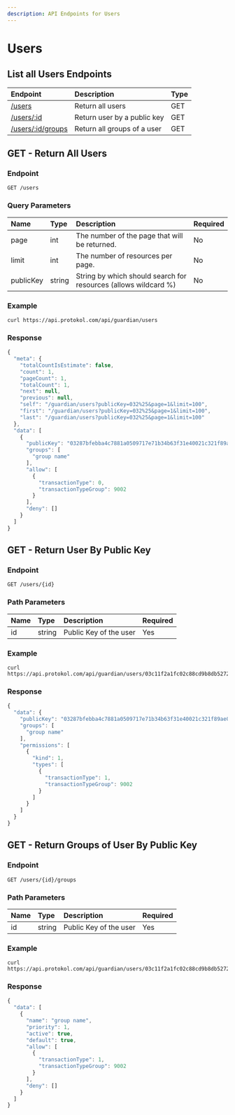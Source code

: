 ```yaml
---
description: API Endpoints for Users
---
```


# Users

## List all Users Endpoints

| Endpoint | Description | Type |
| :--- | :--- | :--- |
| [/users](users.md#list-all-users-endpoints) | Return all users | GET |
| [/users/:id](users.md#get-return-user-by-public-key) | Return user by a public key | GET |
| [/users/:id/groups](users.md#get-return-groups-of-user-by-public-key) | Return all groups of a user | GET |

## GET - Return All Users

### Endpoint <a id="endpoint"></a>

```text
GET /users
```

### **Query Parameters** <a id="query-parameters"></a>

| **Name** | Type | Description | Required |
| :--- | :--- | :--- | :--- |
| page | int | The number of the page that will be returned. | No |
| limit | int | The number of resources per page. | No |
| publicKey | string | String by which should search for resources \(allows wildcard %\) | No |

### Example

```text
curl https://api.protokol.com/api/guardian/users
```

### Response

```javascript
{
  "meta": {
    "totalCountIsEstimate": false,
    "count": 1,
    "pageCount": 1,
    "totalCount": 1,
    "next": null,
    "previous": null,
    "self": "/guardian/users?publicKey=032%25&page=1&limit=100",
    "first": "/guardian/users?publicKey=032%25&page=1&limit=100",
    "last": "/guardian/users?publicKey=032%25&page=1&limit=100"
  },
  "data": [
    {
      "publicKey": "03287bfebba4c7881a0509717e71b34b63f31e40021c321f89ae04f84be6d6ac37",
      "groups": [
        "group name"
      ],
      "allow": [
        {
          "transactionType": 0,
          "transactionTypeGroup": 9002
        }
      ],
      "deny": []
    }
  ]
}
```

## GET - Return User By Public Key

### Endpoint <a id="endpoint"></a>

```text
GET /users/{id}
```

### Path Parameters <a id="path-parameters"></a>

| Name | Type | Description | Required |
| :--- | :--- | :--- | :--- |
| id | string | Public Key of the user | Yes |

### Example

```text
curl https://api.protokol.com/api/guardian/users/03c11f2a1fc02c88cd9b8db5272cba390bdb9ce3e1d58355de1b7a24c673e06ebc
```

### Response

```javascript
{
  "data": {
    "publicKey": "03287bfebba4c7881a0509717e71b34b63f31e40021c321f89ae04f84be6d6ac37",
    "groups": [
      "group name"
    ],
    "permissions": [
      {
        "kind": 1,
        "types": [
          {
            "transactionType": 1,
            "transactionTypeGroup": 9002
          }
        ]
      }
    ]
  }
}
```

## GET - Return Groups of User By Public Key

### Endpoint <a id="endpoint"></a>

```text
GET /users/{id}/groups
```

### Path Parameters <a id="path-parameters"></a>

| Name | Type | Description | Required |
| :--- | :--- | :--- | :--- |
| id | string | Public Key of the user | Yes |

### Example

```text
curl https://api.protokol.com/api/guardian/users/03c11f2a1fc02c88cd9b8db5272cba390bdb9ce3e1d58355de1b7a24c673e06ebc/groups
```

### Response

```javascript
{
  "data": [
    {
      "name": "group name",
      "priority": 1,
      "active": true,
      "default": true,
      "allow": [
        {
          "transactionType": 1,
          "transactionTypeGroup": 9002
        }
      ],
      "deny": []
    }
  ]
}
```

